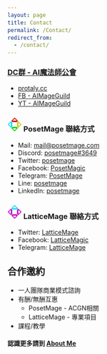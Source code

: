 ```yaml
---
layout: page
title: Contact
permalink: /Contact/
redirect_from:
  - /contact/
---
```


### [DC群 - AI魔法師公會](https://discord.gg/rNUGE7fzY8)
  * [protaly.cc](https://portaly.cc/AIMageGuild)
  * [FB - AIMageGuild](https://www.facebook.com/groups/ai.mage.guild)
  * [YT - AIMageGuild](https://www.youtube.com/@AIMageGuild)

### <img src="/Icon/New/PosetMage_t.png" Height="32" /> PosetMage 聯絡方式
* Mail: mail@posetmage.com
* Discord:  [posetmage#3649](https://discord.gg/3UU5bRdbda)
* Twitter:  [posetmage](https://twitter.com/posetmage)
* Facebook: [PosetMagic](https://www.facebook.com/posetmagic)
* Telegram: [PosetMage](https://t.me/PosetMage)
* Line:     [posetmage](https://line.me/ti/p/posetmage)
* LinkedIn: [posetmage](https://www.linkedin.com/in/posetmage/)

### <img src="/Icon/New/QuantumNecro_t.png" Height="32" /> LatticeMage 聯絡方式
* Twitter:  [LatticeMage](https://twitter.com/LatticeMage)
* Facebook: [LatticeMagic](https://www.facebook.com/LatticeMagic)
* Telegram: [LatticeMage](https://t.me/PosetMage)

## 合作邀約
* 一人團隊商業模式諮詢
* 有酬/無酬互惠
  * PosetMage - ACGN相關
  * LatticeMage - 專業項目
* 課程/教學

#### 認識更多請到 [About Me](/about)